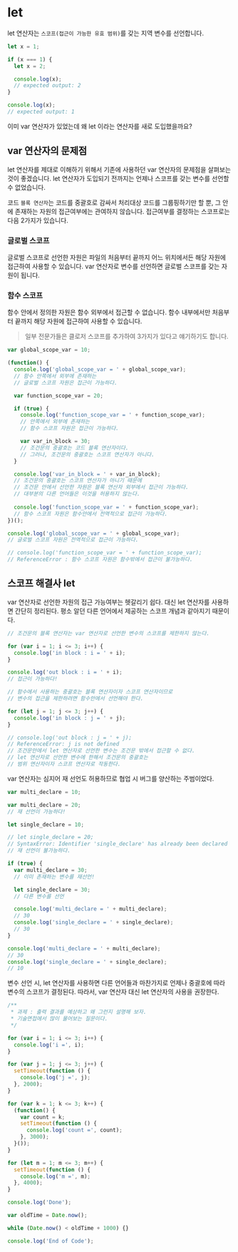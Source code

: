 # let

let 연산자는 `스코프(접근이 가능한 유효 범위)`를 갖는 지역 변수를 선언합니다. 

```JavaScript
let x = 1;

if (x === 1) {
  let x = 2;

  console.log(x);
  // expected output: 2
}

console.log(x);
// expected output: 1
```

이미 var 연산자가 있었는데 왜 let 이라는 연산자를 새로 도입했을까요?

## var 연산자의 문제점

let 연산자를 제대로 이해하기 위해서 기존에 사용하던 var 연산자의 문제점을 살펴보는 것이 좋겠습니다. let 연산자가 도입되기 전까지는 언제나 스코프를 갖는 변수를 선언할 수 없었습니다.

코드 `블록 연산자`는 코드를 중괄호로 감싸서 처리대상 코드를 그룹핑하기만 할 뿐, 그 안에 존재하는 자원의 접근여부에는 관여하지 않습니다. 접근여부를 결정하는 스코프로는 다음 2가지가 있습니다.

### 글로벌 스코프

글로벌 스코프로 선언한 자원은 파일의 처음부터 끝까지 어느 위치에서든 해당 자원에 접근하여 사용할 수 있습니다. var 연산자로 변수를 선언하면 글로벌 스코프를 갖는 자원이 됩니다.

### 함수 스코프

함수 안에서 정의한 자원은 함수 외부에서 접근할 수 없습니다. 함수 내부에서만 처음부터 끝까지 해당 자원에 접근하여 사용할 수 있습니다.

> 일부 전문가들은 클로저 스코프를 추가하여 3가지가 있다고 얘기하기도 합니다.

```JavaScript
var global_scope_var = 10;

(function() {
  console.log('global_scope_var = ' + global_scope_var);
  // 함수 안쪽에서 외부에 존재하는 
  // 글로벌 스코프 자원은 접근이 가능하다.

  var function_scope_var = 20;

  if (true) {
    console.log('function_scope_var = ' + function_scope_var);
    // 안쪽에서 외부에 존재하는 
    // 함수 스코프 자원은 접근이 가능하다.

    var var_in_block = 30;
    // 조건문의 중괄호는 코드 블록 연산자이다.
    // 그러나, 조건문의 중괄호는 스코프 연산자가 아니다.
  }

  console.log('var_in_block = ' + var_in_block);
  // 조건문의 중괄호는 스코프 연산자가 아니기 때문에
  // 조건문 안에서 선언한 자원은 블록 연산자 외부에서 접근이 가능하다.
  // 대부분의 다른 언어들은 이것을 허용하지 않는다.
  
  console.log('function_scope_var = ' + function_scope_var);
  // 함수 스코프 자원은 함수안에서 전역적으로 접근이 가능하다.
})();

console.log('global_scope_var = ' + global_scope_var);
// 글로벌 스코프 자원은 전역적으로 접근이 가능하다.

// console.log('function_scope_var = ' + function_scope_var);
// ReferenceError : 함수 스코프 자원은 함수밖에서 접근이 불가능하다.
```

## 스코프 해결사 let

var 연산자로 선언한 자원의 접근 가능여부는 헷갈리기 쉽다. 대신 let 연산자를 사용하면 간단히 정리된다. 평소 알던 다른 언어에서 제공하는 스코프 개념과 같아지기 때문이다.

```JavaScript
// 조건문의 블록 연산자는 var 연산자로 선언한 변수의 스코프를 제한하지 않는다.

for (var i = 1; i <= 3; i++) {
  console.log('in block : i = ' + i);
}

console.log('out block : i = ' + i); 
// 접근이 가능하다!

// 함수에서 사용하는 중괄호는 블록 연산자이자 스코프 연산자이므로
// 변수의 접근을 제한하려면 함수안에서 선언해야 한다.

for (let j = 1; j <= 3; j++) {
  console.log('in block : j = ' + j);
}

// console.log('out block : j = ' + j); 
// ReferenceError: j is not defined
// 조건문안에서 let 연산자로 선언한 변수는 조건문 밖에서 접근할 수 없다.
// let 연산자로 선언한 변수에 한해서 조건문의 중괄호는 
// 범위 연산자이자 스코프 연산자로 작동한다.
```

var 연산자는 심지어 재 선언도 허용하므로 협업 시 버그를 양산하는 주범이었다.

```JavaScript
var multi_declare = 10;

var multi_declare = 20;
// 재 선언이 가능하다!

let single_declare = 10;

// let single_declare = 20;
// SyntaxError: Identifier 'single_declare' has already been declared
// 재 선언이 불가능하다.

if (true) {
  var multi_declare = 30;
  // 이미 존재하는 변수를 재선언!

  let single_declare = 30;
  // 다른 변수를 선언

  console.log('multi_declare = ' + multi_declare);
  // 30
  console.log('single_declare = ' + single_declare);
  // 30
}

console.log('multi_declare = ' + multi_declare);
// 30
console.log('single_declare = ' + single_declare);
// 10
```

변수 선언 시, let 연산자를 사용하면 다른 언어들과 마찬가지로 언제나 중괄호에 따라 변수의 스코프가 결정된다. 따라서, var 연산자 대신 let 연산자의 사용을 권장한다.

```JavaScript
/**
 * 과제 : 출력 결과를 예상하고 왜 그런지 설명해 보자.
 * 기술면접에서 많이 물어보는 질문이다.
 */

for (var i = 1; i <= 3; i++) {
  console.log('i =', i);
}

for (var j = 1; j <= 3; j++) {
  setTimeout(function () {
    console.log('j =', j);
  }, 2000);
}

for (var k = 1; k <= 3; k++) {
  (function() {
    var count = k;
    setTimeout(function () {
      console.log('count =', count);
    }, 3000);
  }());
}

for (let m = 1; m <= 3; m++) {
  setTimeout(function () {
    console.log('m =', m);
  }, 4000);
}

console.log('Done');

var oldTime = Date.now();

while (Date.now() < oldTime + 1000) {}

console.log('End of Code');
```
